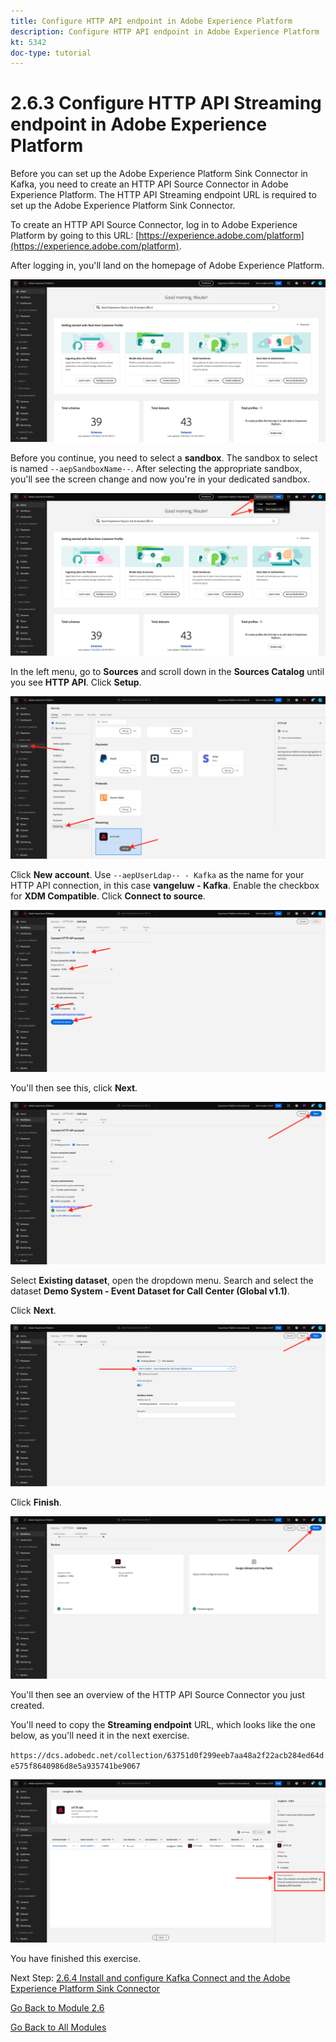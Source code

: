 ```yaml
---
title: Configure HTTP API endpoint in Adobe Experience Platform
description: Configure HTTP API endpoint in Adobe Experience Platform
kt: 5342
doc-type: tutorial
---
```

# 2.6.3 Configure HTTP API Streaming endpoint in Adobe Experience Platform

Before you can set up the Adobe Experience Platform Sink Connector in Kafka, you need to create an HTTP API Source Connector in Adobe Experience Platform. The HTTP API Streaming endpoint URL is required to set up the Adobe Experience Platform Sink Connector.

To create an HTTP API Source Connector, log in to Adobe Experience Platform by going to this URL: [https://experience.adobe.com/platform](https://experience.adobe.com/platform).

After logging in, you'll land on the homepage of Adobe Experience Platform.

![Data Ingestion](./../../../modules/datacollection/module1.2/images/home.png)

Before you continue, you need to select a **sandbox**. The sandbox to select is named ``--aepSandboxName--``. After selecting the appropriate sandbox, you'll see the screen change and now you're in your dedicated sandbox.

![Data Ingestion](./../../../modules/datacollection/module1.2/images/sb1.png)

In the left menu, go to **Sources** and scroll down in the **Sources Catalog** until you see **HTTP API**. Click **Setup**.

![Data Ingestion](./images/kaep1.png)

Click **New account**. Use `--aepUserLdap-- - Kafka` as the name for your HTTP API connection, in this case **vangeluw - Kafka**. Enable the checkbox for **XDM Compatible**. Click **Connect to source**.

![Data Ingestion](./images/kaep2.png)

You'll then see this, click **Next**.

![Data Ingestion](./images/kaep3.png)

Select **Existing dataset**, open the dropdown menu. Search and select the dataset **Demo System - Event Dataset for Call Center (Global v1.1)**.

Click **Next**.

![Data Ingestion](./images/kaep4.png)

Click **Finish**.

![Data Ingestion](./images/kaep8.png)

You'll then see an overview of the HTTP API Source Connector you just created.

You'll need to copy the **Streaming endpoint** URL, which looks like the one below, as you'll need it in the next exercise.

`https://dcs.adobedc.net/collection/63751d0f299eeb7aa48a2f22acb284ed64de575f8640986d8e5a935741be9067`

![Data Ingestion](./images/kaep9.png)

You have finished this exercise.

Next Step: [2.6.4 Install and configure Kafka Connect and the Adobe Experience Platform Sink Connector](./ex4.md)

[Go Back to Module 2.6](./aep-apache-kafka.md)

[Go Back to All Modules](../../../overview.md)
